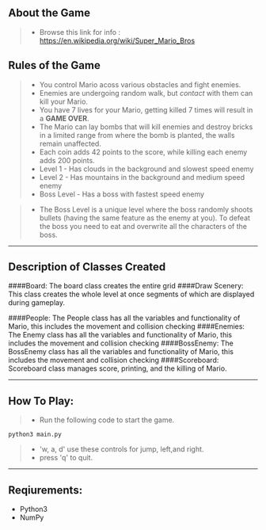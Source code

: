 About the Game
-------------------
> - Browse this link for info : https://en.wikipedia.org/wiki/Super_Mario_Bros

Rules of the Game
-------------------

> - You control Mario acoss various obstacles and fight enemies.
> - Enemies are undergoing random walk, but *contact* with them can kill your Mario.
> - You have 7 lives for your Mario, getting killed 7 times will result in a **GAME OVER**.
> - The Mario can lay bombs that will kill enemies and destroy bricks in a limited range from where the bomb is planted, the walls remain unaffected. 
> - Each coin adds 42 points to the score, while killing each enemy adds 200 points.
> - Level 1 - Has clouds in the background and slowest speed enemy
> - Level 2 - Has mountains in the background and medium speed enemy
> - Boss Level - Has a boss with fastest speed enemy 

> - The Boss Level is a unique level where the boss randomly shoots bullets (having the same feature as the enemy at you). To defeat the boss you need to eat and overwrite all the characters of the boss.
------------------------

Description of Classes Created
--------------------------------------------
####Board:
The board class creates the entire grid
####Draw Scenery:
This class creates the whole level at once segments of which are displayed during gameplay.

####People:
The People class has all the variables and functionality of Mario, this includes the movement and collision checking
####Enemies:
The Enemy class has all the variables and functionality of Mario, this includes the movement and collision checking
####BossEnemy:
The BossEnemy class has all the variables and functionality of Mario, this includes the movement and collision checking 
####Scoreboard:
Scoreboard class manages score, printing, and the killing of Mario.

__________________

How To Play:
------------------
>- Run the following code to start the game.
```
python3 main.py
```
>- 'w, a, d' use these controls for jump, left,and right.
>-  press 'q' to quit.

___________________

Reqiurements:
--------------------
- Python3
- NumPy